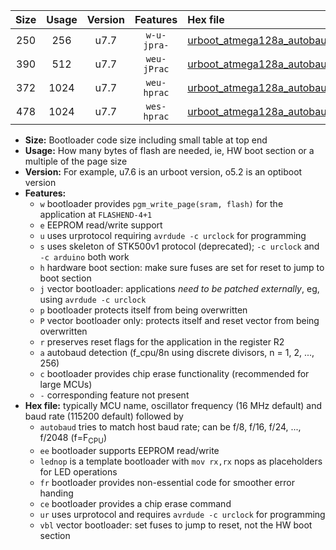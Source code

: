 |Size|Usage|Version|Features|Hex file|
|:-:|:-:|:-:|:-:|:--|
|250|256|u7.7|`w-u-jpra-`|[urboot_atmega128a_autobaud_lednop_ur_vbl.hex](https://raw.githubusercontent.com/stefanrueger/urboot.hex/main/mcus/atmega128a/autobaud/urboot_atmega128a_autobaud_lednop_ur_vbl.hex)|
|390|512|u7.7|`weu-jPrac`|[urboot_atmega128a_autobaud_ee_lednop_fr_ce_ur_vbl.hex](https://raw.githubusercontent.com/stefanrueger/urboot.hex/main/mcus/atmega128a/autobaud/urboot_atmega128a_autobaud_ee_lednop_fr_ce_ur_vbl.hex)|
|372|1024|u7.7|`weu-hprac`|[urboot_atmega128a_autobaud_ee_lednop_fr_ce_ur.hex](https://raw.githubusercontent.com/stefanrueger/urboot.hex/main/mcus/atmega128a/autobaud/urboot_atmega128a_autobaud_ee_lednop_fr_ce_ur.hex)|
|478|1024|u7.7|`wes-hprac`|[urboot_atmega128a_autobaud_ee_lednop_fr_ce.hex](https://raw.githubusercontent.com/stefanrueger/urboot.hex/main/mcus/atmega128a/autobaud/urboot_atmega128a_autobaud_ee_lednop_fr_ce.hex)|

- **Size:** Bootloader code size including small table at top end
- **Usage:** How many bytes of flash are needed, ie, HW boot section or a multiple of the page size
- **Version:** For example, u7.6 is an urboot version, o5.2 is an optiboot version
- **Features:**
  + `w` bootloader provides `pgm_write_page(sram, flash)` for the application at `FLASHEND-4+1`
  + `e` EEPROM read/write support
  + `u` uses urprotocol requiring `avrdude -c urclock` for programming
  + `s` uses skeleton of STK500v1 protocol (deprecated); `-c urclock` and `-c arduino` both work
  + `h` hardware boot section: make sure fuses are set for reset to jump to boot section
  + `j` vector bootloader: applications *need to be patched externally*, eg, using `avrdude -c urclock`
  + `p` bootloader protects itself from being overwritten
  + `P` vector bootloader only: protects itself and reset vector from being overwritten
  + `r` preserves reset flags for the application in the register R2
  + `a` autobaud detection (f_cpu/8n using discrete divisors, n = 1, 2, ..., 256)
  + `c` bootloader provides chip erase functionality (recommended for large MCUs)
  + `-` corresponding feature not present
- **Hex file:** typically MCU name, oscillator frequency (16 MHz default) and baud rate (115200 default) followed by
  + `autobaud` tries to match host baud rate; can be f/8, f/16, f/24, ..., f/2048 (f=F<sub>CPU</sub>)
  + `ee` bootloader supports EEPROM read/write
  + `lednop` is a template bootloader with `mov rx,rx` nops as placeholders for LED operations
  + `fr` bootloader provides non-essential code for smoother error handing
  + `ce` bootloader provides a chip erase command
  + `ur` uses urprotocol and requires `avrdude -c urclock` for programming
  + `vbl` vector bootloader: set fuses to jump to reset, not the HW boot section
